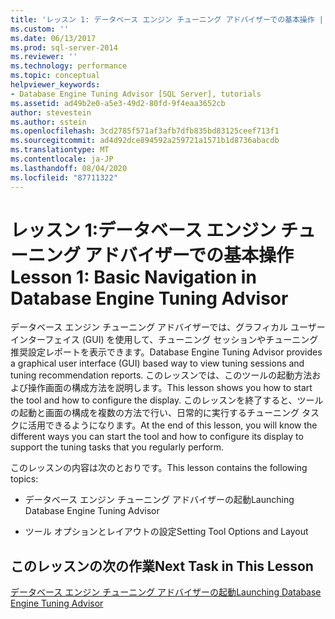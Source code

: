 ```yaml
---
title: 'レッスン 1: データベース エンジン チューニング アドバイザーでの基本操作 | Microsoft Docs'
ms.custom: ''
ms.date: 06/13/2017
ms.prod: sql-server-2014
ms.reviewer: ''
ms.technology: performance
ms.topic: conceptual
helpviewer_keywords:
- Database Engine Tuning Advisor [SQL Server], tutorials
ms.assetid: ad49b2e0-a5e3-49d2-80fd-9f4eaa3652cb
author: stevestein
ms.author: sstein
ms.openlocfilehash: 3cd2785f571af3afb7dfb835bd83125ceef713f1
ms.sourcegitcommit: ad4d92dce894592a259721a1571b1d8736abacdb
ms.translationtype: MT
ms.contentlocale: ja-JP
ms.lasthandoff: 08/04/2020
ms.locfileid: "87711322"
---
```

# <a name="lesson-1-basic-navigation-in-database-engine-tuning-advisor"></a><span data-ttu-id="394d8-102">レッスン 1:データベース エンジン チューニング アドバイザーでの基本操作</span><span class="sxs-lookup"><span data-stu-id="394d8-102">Lesson 1: Basic Navigation in Database Engine Tuning Advisor</span></span>
  <span data-ttu-id="394d8-103">データベース エンジン チューニング アドバイザーでは、グラフィカル ユーザー インターフェイス (GUI) を使用して、チューニング セッションやチューニング推奨設定レポートを表示できます。</span><span class="sxs-lookup"><span data-stu-id="394d8-103">Database Engine Tuning Advisor provides a graphical user interface (GUI) based way to view tuning sessions and tuning recommendation reports.</span></span> <span data-ttu-id="394d8-104">このレッスンでは、このツールの起動方法および操作画面の構成方法を説明します。</span><span class="sxs-lookup"><span data-stu-id="394d8-104">This lesson shows you how to start the tool and how to configure the display.</span></span> <span data-ttu-id="394d8-105">このレッスンを終了すると、ツールの起動と画面の構成を複数の方法で行い、日常的に実行するチューニング タスクに活用できるようになります。</span><span class="sxs-lookup"><span data-stu-id="394d8-105">At the end of this lesson, you will know the different ways you can start the tool and how to configure its display to support the tuning tasks that you regularly perform.</span></span>  
  
 <span data-ttu-id="394d8-106">このレッスンの内容は次のとおりです。</span><span class="sxs-lookup"><span data-stu-id="394d8-106">This lesson contains the following topics:</span></span>  
  
-   <span data-ttu-id="394d8-107">データベース エンジン チューニング アドバイザーの起動</span><span class="sxs-lookup"><span data-stu-id="394d8-107">Launching Database Engine Tuning Advisor</span></span>  
  
-   <span data-ttu-id="394d8-108">ツール オプションとレイアウトの設定</span><span class="sxs-lookup"><span data-stu-id="394d8-108">Setting Tool Options and Layout</span></span>  
  
## <a name="next-task-in-this-lesson"></a><span data-ttu-id="394d8-109">このレッスンの次の作業</span><span class="sxs-lookup"><span data-stu-id="394d8-109">Next Task in This Lesson</span></span>  
 [<span data-ttu-id="394d8-110">データベース エンジン チューニング アドバイザーの起動</span><span class="sxs-lookup"><span data-stu-id="394d8-110">Launching Database Engine Tuning Advisor</span></span>](../../relational-databases/performance/database-engine-tuning-advisor.md)  
  
  
